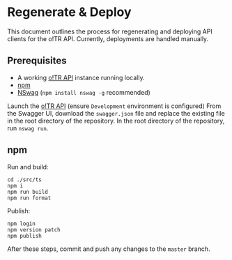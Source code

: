 # Regenerate & Deploy

This document outlines the process for regenerating and deploying API clients for the o!TR API. Currently, deployments are handled manually.

## Prerequisites

* A working [o!TR API](o-TR-API.md) instance running locally.
* [npm](https://www.npmjs.com/)
* [NSwag](https://github.com/RicoSuter/NSwag) (`npm install nswag -g` recommended)

<procedure>
<step>
Launch the <a href="o-TR-API.md">o!TR API</a> (ensure <code>Development</code> environment is configured)
</step>
<step>
From the Swagger UI, download the <code>swagger.json</code> file and replace the existing file in the root directory of the repository.
</step>
<step>
In the root directory of the repository, run <code>nswag run</code>.
</step>
</procedure>

## npm

Run and build:

```
cd ./src/ts
npm i
npm run build
npm run format
```

Publish:

```
npm login
npm version patch
npm publish
```

After these steps, commit and push any changes to the `master` branch.